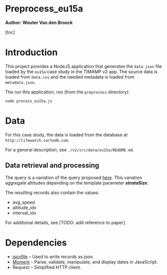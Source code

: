 
<h1>Preprocess_eu15a</h1>

**Author: Wouter Van den Broeck**

[toc]

# Introduction

This project provides a NodeJS application that generates the `data.json` file loaded by the `eu15a` case study in the TIMAMP v2 app. The source data is loaded from `data.csv` and the needed metadata is loaded from `metadata.json`. 

The run this application, run (from the `preprocess` directory):

```
node process_eu15a.js
```

# Data

For this case study, the data is loaded from the database at `http://lifewatch.cartodb.com`.

For a general description, see `./v2/src/data/eu15a/README.md`.

## Data retrieval and processing

The query is a variation of the query proposed [here](https://github.com/enram/case-study/tree/master/data/bird-migration-altitude-profiles#aggregation).
This variation aggregate altitudes depending on the template parameter ___strataSize___.

The resulting records also contain the values:

* avg_speed
* altitude_idx
* interval_idx

For additional details, see [TODO: add reference to paper].

# Dependencies

- [jsonfile](https://www.npmjs.com/package/jsonfile) – Used to write records as json.
- [Moment](http://momentjs.com/) – Parse, validate, manipulate, and display dates in JavaScript.
- Request – Simplified HTTP client.

